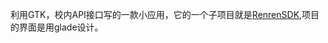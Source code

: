 利用GTK，校内API接口写的一款小应用，它的一个子项目就是[RenrenSDK](https://github.com/fengxiaolong/RenrenSDK),项目的界面是用glade设计。
